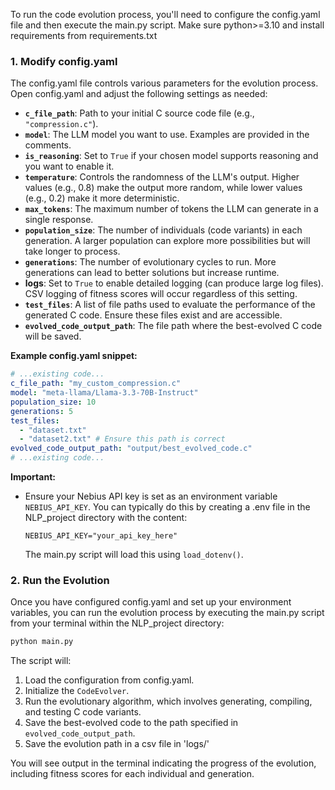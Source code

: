 To run the code evolution process, you'll need to configure the config.yaml file and then execute the main.py script.
Make sure python>=3.10 and install requirements from requirements.txt

### 1. Modify config.yaml

The config.yaml file controls various parameters for the evolution process. Open config.yaml and adjust the following settings as needed:

*   **`c_file_path`**: Path to your initial C source code file (e.g., `"compression.c"`).
*   **`model`**: The LLM model you want to use. Examples are provided in the comments.
*   **`is_reasoning`**: Set to `True` if your chosen model supports reasoning and you want to enable it.
*   **`temperature`**: Controls the randomness of the LLM's output. Higher values (e.g., 0.8) make the output more random, while lower values (e.g., 0.2) make it more deterministic.
*   **`max_tokens`**: The maximum number of tokens the LLM can generate in a single response.
*   **`population_size`**: The number of individuals (code variants) in each generation. A larger population can explore more possibilities but will take longer to process.
*   **`generations`**: The number of evolutionary cycles to run. More generations can lead to better solutions but increase runtime.
*   **logs**: Set to `True` to enable detailed logging (can produce large log files). CSV logging of fitness scores will occur regardless of this setting.
*   **`test_files`**: A list of file paths used to evaluate the performance of the generated C code. Ensure these files exist and are accessible.
*   **`evolved_code_output_path`**: The file path where the best-evolved C code will be saved.

**Example config.yaml snippet:**

````yaml
# ...existing code...
c_file_path: "my_custom_compression.c"
model: "meta-llama/Llama-3.3-70B-Instruct"
population_size: 10
generations: 5
test_files:
  - "dataset.txt"
  - "dataset2.txt" # Ensure this path is correct
evolved_code_output_path: "output/best_evolved_code.c"
# ...existing code...
````

**Important:**
*   Ensure your Nebius API key is set as an environment variable `NEBIUS_API_KEY`. You can typically do this by creating a .env file in the NLP_project directory with the content:
    ```
    NEBIUS_API_KEY="your_api_key_here"
    ```
    The main.py script will load this using `load_dotenv()`.

### 2. Run the Evolution

Once you have configured config.yaml and set up your environment variables, you can run the evolution process by executing the main.py script from your terminal within the NLP_project directory:

```bash
python main.py
```

The script will:
1.  Load the configuration from config.yaml.
2.  Initialize the `CodeEvolver`.
3.  Run the evolutionary algorithm, which involves generating, compiling, and testing C code variants.
4.  Save the best-evolved code to the path specified in `evolved_code_output_path`.
5.  Save the evolution path in a csv file in 'logs/'

You will see output in the terminal indicating the progress of the evolution, including fitness scores for each individual and generation.